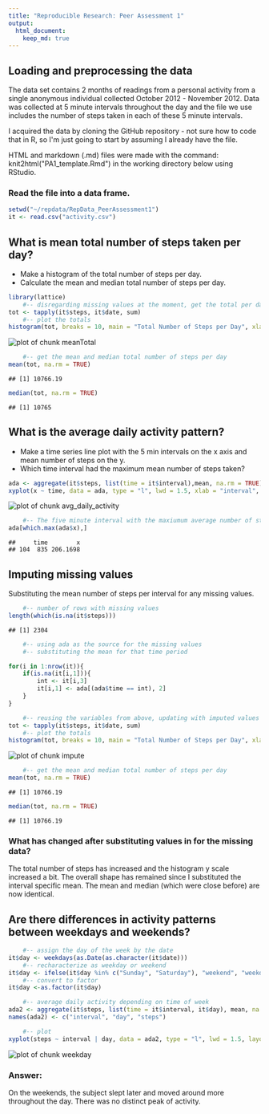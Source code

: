 ```yaml
---
title: "Reproducible Research: Peer Assessment 1"
output: 
  html_document:
    keep_md: true
---
```


## Loading and preprocessing the data
The data set contains 2 months of readings from a personal activity from
a single anonymous individual collected October 2012 - November 2012.
Data was collected at 5 minute intervals throughout the day and the file
we use includes the number of steps taken in each of these 5 minute intervals.

I acquired the data by cloning the GitHub repository - not sure how to code that
in R, so I'm just going to start by assuming I already have the file.

HTML and markdown (.md) files were made with the command: knit2html("PA1_template.Rmd") in 
the working directory below using RStudio.

### Read the file into a data frame.


```r
setwd("~/repdata/RepData_PeerAssessment1")
it <- read.csv("activity.csv")
```

## What is mean total number of steps taken per day?

* Make a histogram of the total number of steps per day.
* Calculate the mean and median total number of steps per day.


```r
library(lattice)
	#-- disregarding missing values at the moment, get the total per day
tot <- tapply(it$steps, it$date, sum)
	#-- plot the totals
histogram(tot, breaks = 10, main = "Total Number of Steps per Day", xlab = "Steps")
```

![plot of chunk meanTotal](figure/meanTotal-1.png) 

```r
	#-- get the mean and median total number of steps per day
mean(tot, na.rm = TRUE)
```

```
## [1] 10766.19
```

```r
median(tot, na.rm = TRUE)
```

```
## [1] 10765
```

## What is the average daily activity pattern?

* Make a time series line plot with the 5 min intervals on the x axis and mean number of steps on the y.
* Which time interval had the maximum mean number of steps taken?


```r
ada <- aggregate(it$steps, list(time = it$interval),mean, na.rm = TRUE)
xyplot(x ~ time, data = ada, type = "l", lwd = 1.5, xlab = "interval", ylab = "Avg # of Steps")
```

![plot of chunk avg_daily_activity](figure/avg_daily_activity-1.png) 

```r
	#-- The five minute interval with the maxiumum average number of steps
ada[which.max(ada$x),]
```

```
##     time        x
## 104  835 206.1698
```

## Imputing missing values
Substituting the mean number of steps per interval for any missing values.


```r
	#-- number of rows with missing values
length(which(is.na(it$steps)))
```

```
## [1] 2304
```

```r
	#-- using ada as the source for the missing values
	#-- substituting the mean for that time period

for(i in 1:nrow(it)){
	if(is.na(it[i,1])){
		int <- it[i,3]
		it[i,1] <- ada[(ada$time == int), 2]
	}
}

	#-- reusing the variables from above, updating with imputed values
tot <- tapply(it$steps, it$date, sum)
	#-- plot the totals
histogram(tot, breaks = 10, main = "Total Number of Steps per Day", xlab = "Steps")
```

![plot of chunk impute](figure/impute-1.png) 

```r
	#-- get the mean and median total number of steps per day
mean(tot, na.rm = TRUE)
```

```
## [1] 10766.19
```

```r
median(tot, na.rm = TRUE)
```

```
## [1] 10766.19
```
### What has changed after substituting values in for the missing data? 
The total number of steps has increased and the histogram y scale increased a bit.  The overall shape has remained since I substituted the interval specific mean.  The mean and median (which were close before) are now identical.

## Are there differences in activity patterns between weekdays and weekends?

```r
	#-- assign the day of the week by the date
it$day <- weekdays(as.Date(as.character(it$date)))
	#-- recharacterize as weekday or weekend
it$day <- ifelse(it$day %in% c("Sunday", "Saturday"), "weekend", "weekday")
	#-- convert to factor
it$day <-as.factor(it$day)

	#-- average daily activity depending on time of week
ada2 <- aggregate(it$steps, list(time = it$interval, it$day), mean, na.rm = TRUE)
names(ada2) <- c("interval", "day", "steps")

	#-- plot
xyplot(steps ~ interval | day, data = ada2, type = "l", lwd = 1.5, layout = c(1,2), xlab = "interval", ylab = "Avg # of Steps")
```

![plot of chunk weekday](figure/weekday-1.png) 
### Answer: 
On the weekends, the subject slept later and moved around more throughout the day.  There was no distinct peak of activity.
